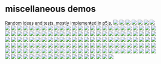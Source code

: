 # miscellaneous demos
Random ideas and tests, mostly implemented in p5js.
![](https://github.com/alinen/misc/blob/master/media/media/1480617771-mouseFollow1.thumbnail.gif)
![](https://github.com/alinen/misc/blob/master/media/media/1480898927-sph.thumbnail.gif)
![](https://github.com/alinen/misc/blob/master/media/media/1480989477-fieldworm.thumbnail.gif)
![](https://github.com/alinen/misc/blob/master/media/media/1481061056-staticScribble.thumbnail.png)
![](https://github.com/alinen/misc/blob/master/media/media/1481061096-staticScribble2.thumbnail.png)
![](https://github.com/alinen/misc/blob/master/media/media/1481061121-staticScribble3.thumbnail.png)
![](https://github.com/alinen/misc/blob/master/media/media/1481061197-scribble.thumbnail.gif)
![](https://github.com/alinen/misc/blob/master/media/media/1481121741-scribble2.thumbnail.gif)
![](https://github.com/alinen/misc/blob/master/media/media/1481502803-glow1.thumbnail.png)
![](https://github.com/alinen/misc/blob/master/media/media/1481502847-glow2.thumbnail.png)
![](https://github.com/alinen/misc/blob/master/media/media/1481502880-glow3.thumbnail.png)
![](https://github.com/alinen/misc/blob/master/media/media/1481502902-glow4.thumbnail.png)
![](https://github.com/alinen/misc/blob/master/media/media/1481502929-glow5.thumbnail.png)
![](https://github.com/alinen/misc/blob/master/media/media/1481594746-scribbles4.thumbnail.gif)
![](https://github.com/alinen/misc/blob/master/media/media/1481734980-rainbowBrush.thumbnail.gif)
![](https://github.com/alinen/misc/blob/master/media/media/1481838178-SPHLandscape1.thumbnail.png)
![](https://github.com/alinen/misc/blob/master/media/media/1482023101-glow6.thumbnail.png)
![](https://github.com/alinen/misc/blob/master/media/media/1482023101-glow7.thumbnail.png)
![](https://github.com/alinen/misc/blob/master/media/media/1482023101-glow8.thumbnail.png)
![](https://github.com/alinen/misc/blob/master/media/media/1482024523-glow9.thumbnail.png)
![](https://github.com/alinen/misc/blob/master/media/media/1482024624-glow10.thumbnail.png)
![](https://github.com/alinen/misc/blob/master/media/media/1482030401-spiroflower1.thumbnail.png)
![](https://github.com/alinen/misc/blob/master/media/media/1482030467-spiroflower1.thumbnail.gif)
![](https://github.com/alinen/misc/blob/master/media/media/1482030602-spiroflower2.thumbnail.png)
![](https://github.com/alinen/misc/blob/master/media/media/1482030683-spiroflower3.thumbnail.png)
![](https://github.com/alinen/misc/blob/master/media/media/1482030805-spiroflower4.thumbnail.png)
![](https://github.com/alinen/misc/blob/master/media/media/1482030883-spiroflower.thumbnail.gif)
![](https://github.com/alinen/misc/blob/master/media/media/1482030924-spiroflower5.thumbnail.png)
![](https://github.com/alinen/misc/blob/master/media/media/1482031384-spiroflower6.thumbnail.png)
![](https://github.com/alinen/misc/blob/master/media/media/1482034638-spirograph1.thumbnail.png)
![](https://github.com/alinen/misc/blob/master/media/media/1482035112-spirograph2.thumbnail.png)
![](https://github.com/alinen/misc/blob/master/media/media/1482035996-spirograph3.thumbnail.png)
![](https://github.com/alinen/misc/blob/master/media/media/1482036109-spirograph4.thumbnail.png)
![](https://github.com/alinen/misc/blob/master/media/media/1482100511-butterfly1.thumbnail.png)
![](https://github.com/alinen/misc/blob/master/media/media/1482100610-butterfly2.thumbnail.png)
![](https://github.com/alinen/misc/blob/master/media/media/1482100837-butterfly3.thumbnail.png)
![](https://github.com/alinen/misc/blob/master/media/media/1482101167-Lissajous1.thumbnail.png)
![](https://github.com/alinen/misc/blob/master/media/media/1482101437-Lissajous2.thumbnail.png)
![](https://github.com/alinen/misc/blob/master/media/media/1482291800-lsystem-kochIsland.thumbnail.png)
![](https://github.com/alinen/misc/blob/master/media/media/1482362956-lsystem2.thumbnail.png)
![](https://github.com/alinen/misc/blob/master/media/media/1482363081-lsystem2-2.thumbnail.png)
![](https://github.com/alinen/misc/blob/master/media/media/1482363604-lsystem2-3.thumbnail.png)
![](https://github.com/alinen/misc/blob/master/media/media/1482470913-truchet1.thumbnail.png)
![](https://github.com/alinen/misc/blob/master/media/media/1482470961-truchet2.thumbnail.png)
![](https://github.com/alinen/misc/blob/master/media/media/1482471235-trunchet1.thumbnail.gif)
![](https://github.com/alinen/misc/blob/master/media/media/1482471293-truchet3.thumbnail.png)
![](https://github.com/alinen/misc/blob/master/media/media/1482560928-lsystem5.1.thumbnail.png)
![](https://github.com/alinen/misc/blob/master/media/media/1482560945-lsystem-branch-greenred.thumbnail.png)
![](https://github.com/alinen/misc/blob/master/media/media/1482560964-lsystem-branch-greenred2.thumbnail.png)
![](https://github.com/alinen/misc/blob/master/media/media/1482561009-lsystem-branch-greenred3.thumbnail.png)
![](https://github.com/alinen/misc/blob/master/media/media/1482898219-SPHLandscape2.thumbnail.png)
![](https://github.com/alinen/misc/blob/master/media/media/1482899107-SPHLandscape3.thumbnail.png)
![](https://github.com/alinen/misc/blob/master/media/media/1483123940-truchet4.thumbnail.png)
![](https://github.com/alinen/misc/blob/master/media/media/1483224753-critters1-web.thumbnail.png)
![](https://github.com/alinen/misc/blob/master/media/media/1483233907-critters3-web.thumbnail.png)
![](https://github.com/alinen/misc/blob/master/media/media/1483242631-webNebula.thumbnail.gif)
![](https://github.com/alinen/misc/blob/master/media/media/1483411866-scribble6.1.thumbnail.png)
![](https://github.com/alinen/misc/blob/master/media/media/1483414047-scribble9.thumbnail.png)
![](https://github.com/alinen/misc/blob/master/media/media/1483414071-scribble8.thumbnail.png)
![](https://github.com/alinen/misc/blob/master/media/media/1483414189-scribble6.thumbnail.png)
![](https://github.com/alinen/misc/blob/master/media/media/1483414246-scribble10.thumbnail.png)
![](https://github.com/alinen/misc/blob/master/media/media/1483490007-scribble7.thumbnail.png)
![](https://github.com/alinen/misc/blob/master/media/media/1483929749-mouseFollow4.thumbnail.gif)
![](https://github.com/alinen/misc/blob/master/media/media/1483929870-SPHAttract.thumbnail.gif)
![](https://github.com/alinen/misc/blob/master/media/media/1483929870-SPHAttract2.thumbnail.gif)
![](https://github.com/alinen/misc/blob/master/media/media/1483929870-SPHAttract3.thumbnail.gif)
![](https://github.com/alinen/misc/blob/master/media/media/1483929870-SPHLandscape4.thumbnail.png)
![](https://github.com/alinen/misc/blob/master/media/media/1484265634-birches1.thumbnail.png)
![](https://github.com/alinen/misc/blob/master/media/media/1484265634-birches2.thumbnail.png)
![](https://github.com/alinen/misc/blob/master/media/media/1484265634-blob.thumbnail.gif)
![](https://github.com/alinen/misc/blob/master/media/media/1484265634-motionIllusion.thumbnail.png)
![](https://github.com/alinen/misc/blob/master/media/media/1484265634-motionIllusion2.thumbnail.png)
![](https://github.com/alinen/misc/blob/master/media/media/1484266749-motionIllusion3.thumbnail.png)
![](https://github.com/alinen/misc/blob/master/media/media/1484455685-nebula.thumbnail.png)
![](https://github.com/alinen/misc/blob/master/media/media/1484455828-northernlights.thumbnail.png)
![](https://github.com/alinen/misc/blob/master/media/media/1484456563-birches3.thumbnail.png)
![](https://github.com/alinen/misc/blob/master/media/media/1484456697-nebula2.thumbnail.png)
![](https://github.com/alinen/misc/blob/master/media/media/1484537507-yarndrawer.thumbnail.png)
![](https://github.com/alinen/misc/blob/master/media/media/1484538242-whateverpuff.thumbnail.png)
![](https://github.com/alinen/misc/blob/master/media/media/1484710249-Puff.thumbnail.png)
![](https://github.com/alinen/misc/blob/master/media/media/1484710308-Puff2.thumbnail.png)
![](https://github.com/alinen/misc/blob/master/media/media/1484710366-Puff3.thumbnail.png)
![](https://github.com/alinen/misc/blob/master/media/media/1484710498-Puff4.thumbnail.png)
![](https://github.com/alinen/misc/blob/master/media/media/1484710546-Puff5.thumbnail.png)
![](https://github.com/alinen/misc/blob/master/media/media/1484710633-Puff6.thumbnail.png)
![](https://github.com/alinen/misc/blob/master/media/media/1484887225-animationTest.thumbnail.gif)
![](https://github.com/alinen/misc/blob/master/media/media/1485924532-animationTest2.thumbnail.gif)
![](https://github.com/alinen/misc/blob/master/media/media/1486003166-cloud.thumbnail.png)
![](https://github.com/alinen/misc/blob/master/media/media/1486003740-animationTest3.thumbnail.gif)
![](https://github.com/alinen/misc/blob/master/media/media/1486090836-catmulrom.thumbnail.gif)
![](https://github.com/alinen/misc/blob/master/media/media/1486179164-curlyQ.thumbnail.gif)
![](https://github.com/alinen/misc/blob/master/media/media/1486262202-truchetTiles.thumbnail.gif)
![](https://github.com/alinen/misc/blob/master/media/media/1486265922-eyes.thumbnail.gif)
![](https://github.com/alinen/misc/blob/master/media/media/1486874841-grass.thumbnail.gif)
![](https://github.com/alinen/misc/blob/master/media/media/1486948827-1Dattractor1.thumbnail.png)
![](https://github.com/alinen/misc/blob/master/media/media/1486948827-attractor2D1.thumbnail.png)
![](https://github.com/alinen/misc/blob/master/media/media/1486948827-attractor2D2.thumbnail.png)
![](https://github.com/alinen/misc/blob/master/media/media/1486948827-attractor2D3.thumbnail.png)
![](https://github.com/alinen/misc/blob/master/media/media/1486948827-attractor2D4.thumbnail.png)
![](https://github.com/alinen/misc/blob/master/media/media/1486948827-attractor2D5.thumbnail.png)
![](https://github.com/alinen/misc/blob/master/media/media/1486948827-attractor2D6.thumbnail.png)
![](https://github.com/alinen/misc/blob/master/media/media/1486948827-attractor2DHenonMap.thumbnail.png)
![](https://github.com/alinen/misc/blob/master/media/media/1486957309-attractor2D.thumbnail.gif)
![](https://github.com/alinen/misc/blob/master/media/media/1488512347-drone.thumbnail.gif)
![](https://github.com/alinen/misc/blob/master/media/media/1488768293-owlsvg.thumbnail.png)
![](https://github.com/alinen/misc/blob/master/media/media/1488855134-rubiks.thumbnail.gif)
![](https://github.com/alinen/misc/blob/master/media/media/1488938444-rubiks1.thumbnail.gif)
![](https://github.com/alinen/misc/blob/master/media/media/1488997615-voronoi-wrongblend.thumbnail.png)
![](https://github.com/alinen/misc/blob/master/media/media/1489032058-rubiks2.thumbnail.gif)
![](https://github.com/alinen/misc/blob/master/media/media/1493055309-truchet5.thumbnail.png)
![](https://github.com/alinen/misc/blob/master/media/media/1493055325-truchet6.thumbnail.png)
![](https://github.com/alinen/misc/blob/master/media/media/1493055343-truchet7.thumbnail.png)
![](https://github.com/alinen/misc/blob/master/media/media/1493055388-truchet8.thumbnail.png)
![](https://github.com/alinen/misc/blob/master/media/media/1493055424-truchet9.thumbnail.png)
![](https://github.com/alinen/misc/blob/master/media/media/1495506880-dots.thumbnail.gif)
![](https://github.com/alinen/misc/blob/master/media/media/1495595001-dandilion.thumbnail.png)
![](https://github.com/alinen/misc/blob/master/media/media/1495678635-whatever.thumbnail.png)
![](https://github.com/alinen/misc/blob/master/media/media/1495770976-TriangleHues.thumbnail.gif)
![](https://github.com/alinen/misc/blob/master/media/media/1495858398-pipes.thumbnail.png)
![](https://github.com/alinen/misc/blob/master/media/media/1495858654-pipes1.thumbnail.png)
![](https://github.com/alinen/misc/blob/master/media/media/1496002509-redblacksquares.thumbnail.png)
![](https://github.com/alinen/misc/blob/master/media/media/1496002552-redblacksquares1.thumbnail.png)
![](https://github.com/alinen/misc/blob/master/media/media/1496014499-subdivide1.thumbnail.png)
![](https://github.com/alinen/misc/blob/master/media/media/1496197972-rainbows2.thumbnail.png)
![](https://github.com/alinen/misc/blob/master/media/media/1496198158-rainbows2.thumbnail.gif)
![](https://github.com/alinen/misc/blob/master/media/media/1496366500-subdivide2.thumbnail.png)
![](https://github.com/alinen/misc/blob/master/media/media/1497275416-stars.thumbnail.png)
![](https://github.com/alinen/misc/blob/master/media/media/1497562632-constellations.thumbnail.gif)
![](https://github.com/alinen/misc/blob/master/media/media/1497987452-nightmareHands.thumbnail.gif)
![](https://github.com/alinen/misc/blob/master/media/media/1500169407-curiousSphere1.thumbnail.gif)
![](https://github.com/alinen/misc/blob/master/media/media/1500259880-curiousSphere2.thumbnail.gif)
![](https://github.com/alinen/misc/blob/master/media/media/1527538452-roseLineNoise.thumbnail.png)
![](https://github.com/alinen/misc/blob/master/media/media/1527549157-roseLineNoise2.thumbnail.png)
![](https://github.com/alinen/misc/blob/master/media/media/1527549469-roseLine1.thumbnail.png)
![](https://github.com/alinen/misc/blob/master/media/media/1527549548-roseLine0.9.thumbnail.png)
![](https://github.com/alinen/misc/blob/master/media/media/1527549688-roseLineNoise3.thumbnail.png)
![](https://github.com/alinen/misc/blob/master/media/media/1527550081-particleGhosts.thumbnail.gif)
![](https://github.com/alinen/misc/blob/master/media/media/1527646990-rosePurple1.thumbnail.png)
![](https://github.com/alinen/misc/blob/master/media/media/1527647464-roseColor2.thumbnail.png)
![](https://github.com/alinen/misc/blob/master/media/media/1527648192-roseColor3.thumbnail.png)
![](https://github.com/alinen/misc/blob/master/media/media/1527648604-roseCurveTrace1.thumbnail.gif)
![](https://github.com/alinen/misc/blob/master/media/media/1527732253-roseLineParamVary.thumbnail.png)
![](https://github.com/alinen/misc/blob/master/media/media/1527732721-roseClassic.thumbnail.png)
![](https://github.com/alinen/misc/blob/master/media/media/1527733052-roseClassic2.thumbnail.png)
![](https://github.com/alinen/misc/blob/master/media/media/1527733185-roseClassic3.thumbnail.png)
![](https://github.com/alinen/misc/blob/master/media/media/1528381656-roseExplore1.thumbnail.gif)
![](https://github.com/alinen/misc/blob/master/media/media/1558036989-StillLife.thumbnail.png)
![](https://github.com/alinen/misc/blob/master/media/media/1584206879-tinybattles.thumbnail.gif)
![](https://github.com/alinen/misc/blob/master/media/media/1586389659-octomistake.thumbnail.png)
![](https://github.com/alinen/misc/blob/master/media/media/1586389955-plantTest.thumbnail.png)
